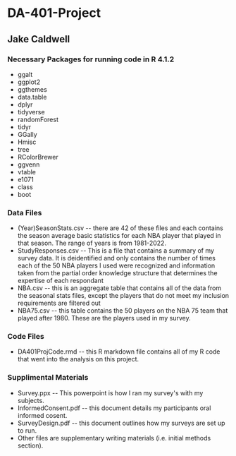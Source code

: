# DA-401-Project
## Jake Caldwell

### Necessary Packages for running code in R 4.1.2
* ggalt
* ggplot2
* ggthemes
* data.table
* dplyr
* tidyverse
* randomForest
* tidyr
* GGally
* Hmisc
* tree
* RColorBrewer
* ggvenn
* vtable
* e1071
* class
* boot

### Data Files
* (Year)SeasonStats.csv -- there are 42 of these files and each contains the season average basic statistics for each NBA player that played in that season. The range of years is from 1981-2022. 
* StudyResponses.csv -- This is a file that contains a summary of my survey data. It is deidentified and only contains the number of times each of the 50 NBA players I used were recognized and information taken from the partial order knowledge structure that determines the expertise of each respondant
* NBA.csv -- this is an aggregate table that contains all of the data from the seasonal stats files, except the players that do not meet my inclusion requirements are filtered out
* NBA75.csv -- this table contains the 50 players on the NBA 75 team that played after 1980. These are the players used in my survey. 

### Code Files
* DA401ProjCode.rmd -- this R markdown file contains all of my R code that went into the analysis on this project. 

### Supplimental Materials
* Survey.ppx -- This powerpoint is how I ran my survey's with my subjects.
* InformedConsent.pdf -- this document details my participants oral informed cosent.
* SurveyDesign.pdf -- this document outlines how my surveys are set up to run.
* Other files are supplementary writing materials (i.e. initial methods section). 
